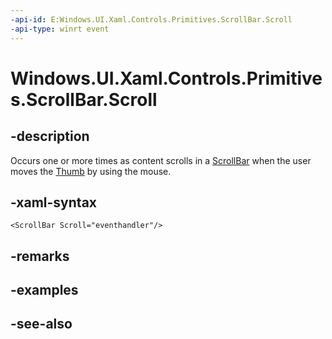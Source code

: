 ```yaml
---
-api-id: E:Windows.UI.Xaml.Controls.Primitives.ScrollBar.Scroll
-api-type: winrt event
---
```


<!-- Event syntax
public event Windows.UI.Xaml.Controls.Primitives.ScrollEventHandler Scroll
-->

# Windows.UI.Xaml.Controls.Primitives.ScrollBar.Scroll

## -description
Occurs one or more times as content scrolls in a [ScrollBar](scrollbar.md) when the user moves the [Thumb](thumb.md) by using the mouse.



## -xaml-syntax
```xaml
<ScrollBar Scroll="eventhandler"/>
```


## -remarks

## -examples

## -see-also
